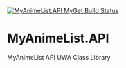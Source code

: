 [![MyAnimeList.API MyGet Build Status](https://www.myget.org/BuildSource/Badge/fabmoll?identifier=6a984c02-01fc-4620-baa9-650ebe94d0a5)](https://www.myget.org/)

# MyAnimeList.API
MyAnimeList API UWA Class Library
